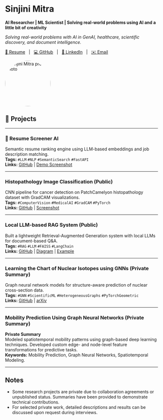 # Sinjini Mitra  
**AI Researcher | ML Scientist | Solving real-world problems using AI and a little bit of creativity**

_Solving real-world problems with AI in GenAI, healthcare, scientific discovery, and document intelligence._

[📄 Resume](https://your-resume-link.com) &nbsp;&nbsp;|&nbsp;&nbsp; [💻 GitHub](https://github.com/sinjini15) &nbsp;&nbsp;|&nbsp;&nbsp; [🔗 LinkedIn](https://www.linkedin.com/in/sinjini-mitra/) &nbsp;&nbsp;|&nbsp;&nbsp; [✉️ Email](mailto:sinjinimitra94@gmail.com)

<img src="your-image-url.jpg" width="150" alt="Sinjini Mitra profile photo" style="border-radius: 50%;">

## 🔬 Projects

---

### 📄 Resume Screener AI  
Semantic resume ranking engine using LLM-based embeddings and job description matching.  
**Tags:** `#LLM` `#NLP` `#SemanticSearch` `#FastAPI`  
**Links:** [GitHub](https://github.com/Sinjini15/resume-screener-ai) | [Demo Screenshot](link-to-screenshot.png)

---

### Histopathology Image Classification (Public)
CNN pipeline for cancer detection on PatchCamelyon histopathology dataset with GradCAM visualizations.  
**Tags:** `#ComputerVision` `#MedicalAI` `#GradCAM` `#PyTorch`  
**Links:** [GitHub](https://github.com/sinjini15/histopathology-cnn) | [Screenshot](link-to-screenshot.png)

---

### Local LLM-based RAG System (Public)
Built a lightweight Retrieval-Augmented Generation system with local LLMs for document-based Q&A.  
**Tags:** `#RAG` `#LLM` `#FAISS` `#LangChain`  
**Links:** [GitHub](https://github.com/Sinjini15/local-llm-rag-pdf-qa) | [Diagram](link-to-architecture.png) | [Example](link-to-example-query.png)

---

### Learning the Chart of Nuclear Isotopes using GNNs (Private Summary)
Graph neural network models for structure-aware prediction of nuclear cross-section data.  
**Tags:** `#GNN` `#ScientificML` `#HeterogeneousGraphs` `#PyTorchGeometric`  
**Links:** [GitHub](https://github.com/Sinjini15/Nuclear-isotope-GNN) | [arXiv](https://arxiv.org/pdf/2404.02332)

---

### Mobility Prediction Using Graph Neural Networks (Private Summary)
**Private Summary**  
Modeled spatiotemporal mobility patterns using graph-based deep learning techniques. Developed custom edge- and node-level feature transformations for predictive tasks.  
**Keywords:** Mobility Prediction, Graph Neural Networks, Spatiotemporal Modeling.

---

## Notes

- Some research projects are private due to collaboration agreements or unpublished status. Summaries have been provided to demonstrate technical contributions.
- For selected private work, detailed descriptions and results can be discussed upon request during interviews.
